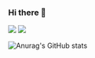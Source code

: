 ### Hi there 👋

<!--
**Dalguring/Dalguring** is a ✨ _special_ ✨ repository because its `README.md` (this file) appears on your GitHub profile.

Here are some ideas to get you started:

- 🔭 I’m currently working on ...
- 🌱 I’m currently learning ...
- 👯 I’m looking to collaborate on ...
- 🤔 I’m looking for help with ...
- 💬 Ask me about ...
- 📫 How to reach me: ...
- 😄 Pronouns: ...
- ⚡ Fun fact: ...
-->
<a><img src="https://img.shields.io/badge/blussm@kakao.com-101010?style=flat&logo=Minutemailer&logoColor=FFFFFF"/></a>
<a href="[www.notion.so/daljee](https://www.notion.so/daljee)" target="_blank"><img src="https://img.shields.io/badge/Notion-FAF4C0?style=flat&logo=Notion&logoColor=000000"/></a>
<br>

![Anurag's GitHub stats](https://github-readme-stats.vercel.app/api?username=Dalguring&show_icons=true&theme=radical)
